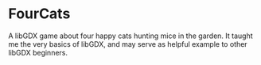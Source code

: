 # FourCats
A libGDX game about four happy cats hunting mice in the garden.
It taught me the very basics of libGDX, and may serve as helpful example to other libGDX beginners.

